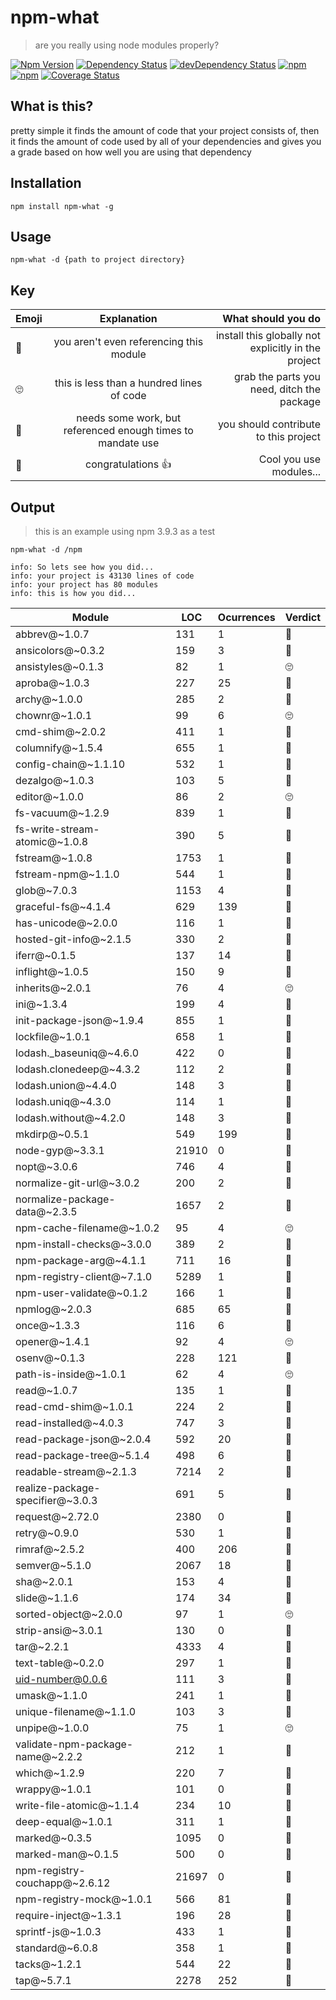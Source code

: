 # npm-what
> are you really using node modules properly?

[![Npm Version](https://img.shields.io/npm/v/npm-what.svg)](https://www.npmjs.com/package/npm-what)
[![Dependency Status](https://david-dm.org/gabrielcsapo/npm-what.svg)](https://david-dm.org/gabrielcsapo/npm-what)
[![devDependency Status](https://david-dm.org/gabrielcsapo/npm-what/dev-status.svg)](https://david-dm.org/gabrielcsapo/npm-what#info=devDependencies)
[![npm](https://img.shields.io/npm/dt/npm-what.svg)]()
[![npm](https://img.shields.io/npm/dm/npm-what.svg)]()
[![Coverage Status](https://coveralls.io/repos/github/gabrielcsapo/npm-what/badge.svg?branch=master)](https://coveralls.io/github/gabrielcsapo/npm-what?branch=master)

## What is this?

pretty simple it finds the amount of code that your project consists of, then it finds the amount of code used by all of your dependencies and gives you a grade based on how well you are using that dependency

## Installation

`npm install npm-what -g`

## Usage

`npm-what -d {path to project directory}`

## Key

| Emoji    |  Explanation | What should you do |
|----------|:-------------:|------:|
| 🖕 |  you aren't even referencing this module | install this globally not explicitly in the project |
| 🙄 |    this is less than a hundred lines of code  | grab the parts you need, ditch the package |
| 🔨 | needs some work, but referenced enough times to mandate use | you should contribute to this project |
| 👏 | congratulations 👍| Cool you use modules... |

## Output

> this is an example using npm 3.9.3 as a test

`npm-what -d /npm`

```
info: So lets see how you did...
info: your project is 43130 lines of code
info: your project has 80 modules
info: this is how you did...
```
| Module                           | LOC   | Ocurrences | Verdict |
| -------------------------------- | ----- | ---------- | ------- |
| abbrev@~1.0.7                    | 131   | 1          | 🔨      |
| ansicolors@~0.3.2                | 159   | 3          | 🔨      |
| ansistyles@~0.1.3                | 82    | 1          | 🙄      |
| aproba@~1.0.3                    | 227   | 25         | 🔨      |
| archy@~1.0.0                     | 285   | 2          | 🔨      |
| chownr@~1.0.1                    | 99    | 6          | 🙄      |
| cmd-shim@~2.0.2                  | 411   | 1          | 🔨      |
| columnify@~1.5.4                 | 655   | 1          | 👏      |
| config-chain@~1.1.10             | 532   | 1          | 👏      |
| dezalgo@~1.0.3                   | 103   | 5          | 🔨      |
| editor@~1.0.0                    | 86    | 2          | 🙄      |
| fs-vacuum@~1.2.9                 | 839   | 1          | 👏      |
| fs-write-stream-atomic@~1.0.8    | 390   | 5          | 🔨      |
| fstream@~1.0.8                   | 1753  | 1          | 👏      |
| fstream-npm@~1.1.0               | 544   | 1          | 👏      |
| glob@~7.0.3                      | 1153  | 4          | 🔨      |
| graceful-fs@~4.1.4               | 629   | 139        | 🔨      |
| has-unicode@~2.0.0               | 116   | 1          | 🔨      |
| hosted-git-info@~2.1.5           | 330   | 2          | 🔨      |
| iferr@~0.1.5                     | 137   | 14         | 🔨      |
| inflight@~1.0.5                  | 150   | 9          | 🔨      |
| inherits@~2.0.1                  | 76    | 4          | 🙄      |
| ini@~1.3.4                       | 199   | 4          | 🔨      |
| init-package-json@~1.9.4         | 855   | 1          | 👏      |
| lockfile@~1.0.1                  | 658   | 1          | 👏      |
| lodash._baseuniq@~4.6.0          | 422   | 0          | 🖕      |
| lodash.clonedeep@~4.3.2          | 112   | 2          | 🔨      |
| lodash.union@~4.4.0              | 148   | 3          | 🔨      |
| lodash.uniq@~4.3.0               | 114   | 1          | 🔨      |
| lodash.without@~4.2.0            | 148   | 3          | 🔨      |
| mkdirp@~0.5.1                    | 549   | 199        | 🔨      |
| node-gyp@~3.3.1                  | 21910 | 0          | 🖕      |
| nopt@~3.0.6                      | 746   | 4          | 🔨      |
| normalize-git-url@~3.0.2         | 200   | 2          | 🔨      |
| normalize-package-data@~2.3.5    | 1657  | 2          | 👏      |
| npm-cache-filename@~1.0.2        | 95    | 4          | 🙄      |
| npm-install-checks@~3.0.0        | 389   | 2          | 🔨      |
| npm-package-arg@~4.1.1           | 711   | 16         | 🔨      |
| npm-registry-client@~7.1.0       | 5289  | 1          | 👏      |
| npm-user-validate@~0.1.2         | 166   | 1          | 🔨      |
| npmlog@~2.0.3                    | 685   | 65         | 🔨      |
| once@~1.3.3                      | 116   | 6          | 🔨      |
| opener@~1.4.1                    | 92    | 4          | 🙄      |
| osenv@~0.1.3                     | 228   | 121        | 🔨      |
| path-is-inside@~1.0.1            | 62    | 4          | 🙄      |
| read@~1.0.7                      | 135   | 1          | 🔨      |
| read-cmd-shim@~1.0.1             | 224   | 2          | 🔨      |
| read-installed@~4.0.3            | 747   | 3          | 🔨      |
| read-package-json@~2.0.4         | 592   | 20         | 🔨      |
| read-package-tree@~5.1.4         | 498   | 6          | 🔨      |
| readable-stream@~2.1.3           | 7214  | 2          | 👏      |
| realize-package-specifier@~3.0.3 | 691   | 5          | 🔨      |
| request@~2.72.0                  | 2380  | 0          | 🖕      |
| retry@~0.9.0                     | 530   | 1          | 👏      |
| rimraf@~2.5.2                    | 400   | 206        | 🔨      |
| semver@~5.1.0                    | 2067  | 18         | 🔨      |
| sha@~2.0.1                       | 153   | 4          | 🔨      |
| slide@~1.1.6                     | 174   | 34         | 🔨      |
| sorted-object@~2.0.0             | 97    | 1          | 🙄      |
| strip-ansi@~3.0.1                | 130   | 0          | 🖕      |
| tar@~2.2.1                       | 4333  | 4          | 👏      |
| text-table@~0.2.0                | 297   | 1          | 🔨      |
| uid-number@0.0.6                 | 111   | 3          | 🔨      |
| umask@~1.1.0                     | 241   | 1          | 🔨      |
| unique-filename@~1.1.0           | 103   | 3          | 🔨      |
| unpipe@~1.0.0                    | 75    | 1          | 🙄      |
| validate-npm-package-name@~2.2.2 | 212   | 1          | 🔨      |
| which@~1.2.9                     | 220   | 7          | 🔨      |
| wrappy@~1.0.1                    | 101   | 0          | 🖕      |
| write-file-atomic@~1.1.4         | 234   | 10         | 🔨      |
| deep-equal@~1.0.1                | 311   | 1          | 🔨      |
| marked@~0.3.5                    | 1095  | 0          | 🖕      |
| marked-man@~0.1.5                | 500   | 0          | 🖕      |
| npm-registry-couchapp@~2.6.12    | 21697 | 0          | 🖕      |
| npm-registry-mock@~1.0.1         | 566   | 81         | 🔨      |
| require-inject@~1.3.1            | 196   | 28         | 🔨      |
| sprintf-js@~1.0.3                | 433   | 1          | 🔨      |
| standard@~6.0.8                  | 358   | 1          | 🔨      |
| tacks@~1.2.1                     | 544   | 22         | 🔨      |
| tap@~5.7.1                       | 2278  | 252        | 🔨      |
